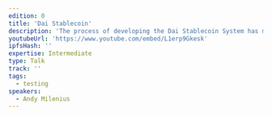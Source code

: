 ```yaml
---
edition: 0
title: 'Dai Stablecoin'
description: 'The process of developing the Dai Stablecoin System has matured significantly over the course of the last year. We innovated in the Ethereum community by being the first project to release a well-defined reference implementation, written in Haskell, for our proposed system. This effort has helped with the simplification of the system’s design, increased project efficiency, and has attracted the attention of formal verificiation specialists who now want to focus on Maker. It is becoming more and more likely that Maker will be the first non-trivial decentralized application to be formally verified before launch. In this proposed presentation, I would like to talk about the usefulness of rigorous specification and external reference implementations for the benefit of other Ethereum projects.'
youtubeUrl: 'https://www.youtube.com/embed/L1erp9Gkesk'
ipfsHash: ''
expertise: Intermediate
type: Talk
track: ''
tags:
  - testing
speakers:
  - Andy Milenius
---
```

